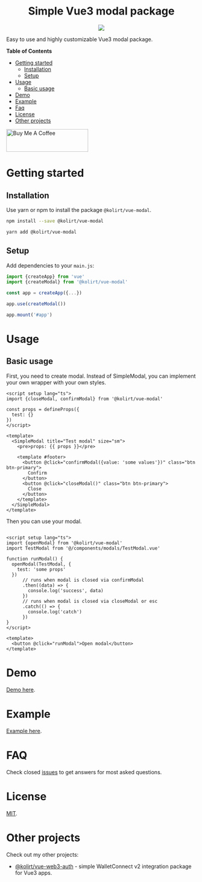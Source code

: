 <h1 align="center">Simple Vue3 modal package</h1>

<p align="center">
  <img src="https://img.shields.io/static/v1?label=Made%20with&message=VueJS&color=limegreen&style=for-the-badge&logo=vue.js" />
</p>

Easy to use and highly customizable Vue3 modal package.

**Table of Contents**

- [Getting started](#getting-started)
    - [Installation](#installation)
    - [Setup](#setup)
- [Usage](#usage)
    - [Basic usage](#basic-usage)
- [Demo](#demo)
- [Example](#example)
- [Faq](#faq)
- [License](#license)
- [Other projects](#other-projects)
 
<a href="https://www.buymeacoffee.com/kolirt" target="_blank">
  <img src="https://cdn.buymeacoffee.com/buttons/v2/arial-yellow.png" alt="Buy Me A Coffee" style="height: 60px !important;width: 217px !important;" >
</a>

# Getting started

## Installation

Use yarn or npm to install the package `@kolirt/vue-modal`.

```bash
npm install --save @kolirt/vue-modal

yarn add @kolirt/vue-modal
```

## Setup

Add dependencies to your `main.js`:

```javascript
import {createApp} from 'vue'
import {createModal} from '@kolirt/vue-modal'

const app = createApp({...})

app.use(createModal())

app.mount('#app')
```

# Usage

## Basic usage

First, you need to create modal. Instead of SimpleModal, you can implement your own wrapper with your own styles.

```vue
<script setup lang="ts">
import {closeModal, confirmModal} from '@kolirt/vue-modal'

const props = defineProps({
  test: {}
})
</script>

<template>
  <SimpleModal title="Test modal" size="sm">
    <pre>props: {{ props }}</pre>

    <template #footer>
      <button @click="confirmModal({value: 'some values'})" class="btn btn-primary">
        Confirm
      </button>
      <button @click="closeModal()" class="btn btn-primary">
        Close
      </button>
    </template>
  </SimpleModal>
</template>
```

Then you can use your modal.

```vue

<script setup lang="ts">
import {openModal} from '@kolirt/vue-modal'
import TestModal from '@/components/modals/TestModal.vue'

function runModal() {
  openModal(TestModal, {
    test: 'some props'
  })
      // runs when modal is closed via confirmModal
      .then((data) => {
        console.log('success', data)
      })
      // runs when modal is closed via closeModal or esc
      .catch(() => {
        console.log('catch')
      })
}
</script>

<template>
  <button @click="runModal">Open modal</button>
</template>
```

# Demo

[Demo here](https://kolirt.github.io/vue-modal/).

# Example

[Example here](https://github.com/kolirt/vue-modal/blob/master/src).

# FAQ

Check closed [issues](https://github.com/kolirt/vue-modal/issues) to get answers for most asked questions.

# License

[MIT](https://github.com/kolirt/vue-modal/blob/master/LICENSE).

# Other projects

Check out my other projects:
- [@kolirt/vue-web3-auth](https://github.com/kolirt/vue-web3-auth) - simple WalletConnect v2 integration package for Vue3 apps.
